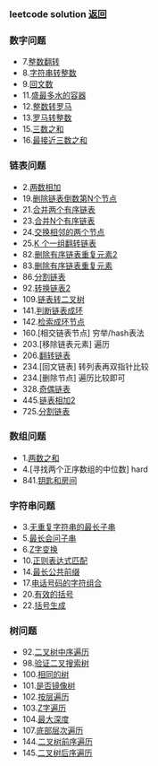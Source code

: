 ### leetcode solution  [返回](../)

### 数字问题
- 7.[整数翻转](intrange/7_int_reverse.go)
- 8.[字符串转整数](intrange/8_str_to_int.go)
- 9.[回文数](intrange/9_is_palindrome_int.go)
- 11.[盛最多水的容器](intrange/11_max_area.go)
- 12.[整数转罗马](intrange/12_int_to_roman.go)
- 13.[罗马转整数](intrange/13_roman_to_int.go)
- 15.[三数之和](intrange/15_three_sum.go)
- 16.[最接近三数之和](intrange/16_three_closest.go)

### 链表问题
- 2.[两数相加](linkrange/2_add_two_num.go)
- 19.[删除链表倒数第N个节点](linkrange/19_delete_link_node.go)
- 21.[合并两个有序链表](linkrange/21_merge_two_linknode.go)
- 23.[合并N个有序链表](linkrange/23_merge_n_linknode.go)
- 24.[交换相邻的两个节点](linkrange/24_swap_node.go)
- 25.[K 个一组翻转链表](linkrange/25_swap_k_listnode.go)
- 82.[删除有序链表重复元素2](linkrange/82_delete_dup_node2.go)
- 83.[删除有序链表重复元素](linkrange/83_delete_dup_node.go)
- 86.[分割链表](linkrange/86_partition_node.go)
- 92.[转换链表2](linkrange/92_reverse_between.go)
- 109.[链表转二叉树](linkrange/109_sorted_list_to_bst.go)
- 141.[判断链表成环](linkrange/141_has_cycle.go)
- 142.[检索成环节点](linkrange/142_detect_cycle.go)
- 160.[相交链表节点] 穷举/hash表法
- 203.[移除链表元素] 遍历
- 206.[翻转链表](linkrange/206_reverse_listnode.go)
- 234.[回文链表] 转列表再双指针比较
- 234.[删除节点] 遍历比较即可
- 328.[奇偶链表](linkrange/328_odd_event_list.go)
- 445.[链表相加2](linkrange/445_add_two_linknode.go)
- 725.[分割链表](linkrange/725_split_list.go)

### 数组问题
- 1.[两数之和](slicerange/1_two_sum.go)
- 4.[寻找两个正序数组的中位数] hard
- 841.[钥匙和房间](slicerange/841_kesy_and_rooms.go)

### 字符串问题
- 3.[无重复字符串的最长子串](stringrange/3_len_of_longest_str.go)
- 5.[最长会问子串](stringrange/5_longest_palindrome.go)
- 6.[Z字变换](stringrange/6_z_convert.go)
- 10.[正则表达式匹配](stringrange/10_is_match_str.go)
- 14.[最长公共前缀](stringrange/14_longest_com_pref.go)
- 17.[电话号码的字符组合](stringrange/17_phone_num.go)
- 20.[有效的括号](stringrange/20_is_valid_stack.go)
- 22.[括号生成](stringrange/22_parenthesis.go)

### 树问题
- 92.[二叉树中序遍历](tree/94_inorder_traversal.go)
- 98.[验证二叉搜索树](tree/98_valid_bst.go)
- 100.[相同的树](tree/100_is_same_tree.go)
- 101.[是否镜像树](tree/101_is_symmetric_tree.go)
- 102.[按层遍历](tree/102_level_order.go)
- 103.[Z字遍历](tree/103_zigzag_level_order.go)
- 104.[最大深度](tree/104_max_deep.go)
- 107.[底部层次遍历](tree/107_level_order_bst.go)
- 144.[二叉树前序遍历](tree/144_preorder_traversal.go)
- 145.[二叉树后序遍历](tree/145_postorder_traversal.go)